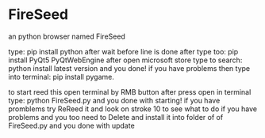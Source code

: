 # FireSeed
an python browser named FireSeed

type: pip install python
after wait before line is done
after type too: pip install PyQt5 PyQtWebEngine
after open microsoft store
type to search: python
install latest version
and you done! if you have problems then type into terminal: pip install pygame.

to start reed this
open terminal by RMB button
after press open in terminal
type: python FireSeed.py
and you done with starting! if you have promblems try ReReed it and look on stroke 10 to see what to do if you have problems
and you too need to Delete and install it into folder of of FireSeed.py and you done with update
